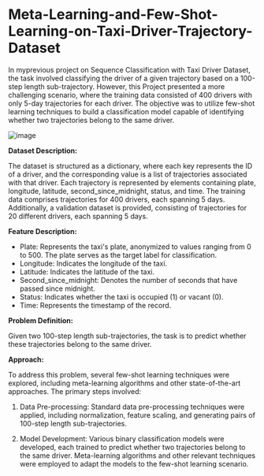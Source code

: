 # Meta-Learning-and-Few-Shot-Learning-on-Taxi-Driver-Trajectory-Dataset

In myprevious project on Sequence Classification with Taxi Driver Dataset, the task involved classifying the driver of a given trajectory based on a 100-step length sub-trajectory. However, this Project presented a more challenging scenario, where the training data consisted of 400 drivers with only 5-day trajectories for each driver. The objective was to utilize few-shot learning techniques to build a classification model capable of identifying whether two trajectories belong to the same driver.

![image](https://github.com/santhoshraghu/Meta-Learning-and-Few-Shot-Learning-on-Taxi-Driver-Trajectory-Dataset/assets/55938970/d5849a82-62ea-4916-870d-80d1b45538f7)


**Dataset Description:**

The dataset is structured as a dictionary, where each key represents the ID of a driver, and the corresponding value is a list of trajectories associated with that driver. Each trajectory is represented by elements containing plate, longitude, latitude, second_since_midnight, status, and time. The training data comprises trajectories for 400 drivers, each spanning 5 days. Additionally, a validation dataset is provided, consisting of trajectories for 20 different drivers, each spanning 5 days.

**Feature Description:**

- Plate: Represents the taxi's plate, anonymized to values ranging from 0 to 500. The plate serves as the target label for classification.
- Longitude: Indicates the longitude of the taxi.
- Latitude: Indicates the latitude of the taxi.
- Second_since_midnight: Denotes the number of seconds that have passed since midnight.
- Status: Indicates whether the taxi is occupied (1) or vacant (0).
- Time: Represents the timestamp of the record.

**Problem Definition:**

Given two 100-step length sub-trajectories, the task is to predict whether these trajectories belong to the same driver.

**Approach:**

To address this problem, several few-shot learning techniques were explored, including meta-learning algorithms and other state-of-the-art approaches. The primary steps involved:

1. Data Pre-processing: Standard data pre-processing techniques were applied, including normalization, feature scaling, and generating pairs of 100-step length sub-trajectories.
  
2. Model Development: Various binary classification models were developed, each trained to predict whether two trajectories belong to the same driver. Meta-learning algorithms and other relevant techniques were employed to adapt the models to the few-shot learning scenario.

